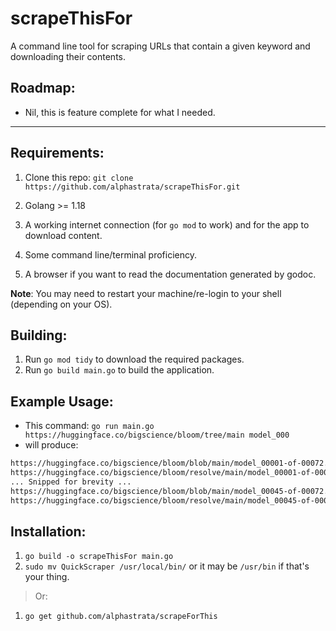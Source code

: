 # scrapeThisFor

A command line tool for scraping URLs that contain a given keyword and downloading their contents.

## Roadmap:
- Nil, this is feature complete for what I needed.
---

## Requirements:

1. Clone this repo: `git clone https://github.com/alphastrata/scrapeThisFor.git`

2. Golang >= 1.18

3. A working internet connection (for `go mod` to work) and for the app to download content.

4. Some command line/terminal proficiency.

5. A browser if you want to read the documentation generated by godoc.

**Note**: You may need to restart your machine/re-login to your shell (depending on your OS).

## Building:

1. Run `go mod tidy` to download the required packages.
2. Run `go build main.go` to build the application.

## Example Usage:
* This command: 
`go run main.go https://huggingface.co/bigscience/bloom/tree/main model_000`
* will produce:
```bash
https://huggingface.co/bigscience/bloom/blob/main/model_00001-of-00072.safetensors
https://huggingface.co/bigscience/bloom/resolve/main/model_00001-of-00072.safetensors
... Snipped for brevity ...
https://huggingface.co/bigscience/bloom/blob/main/model_00045-of-00072.safetensors
https://huggingface.co/bigscience/bloom/resolve/main/model_00045-of-00072.safetensors
```
## Installation:
1. `go build -o scrapeThisFor main.go`
2. `sudo mv QuickScraper /usr/local/bin/` or it may be `/usr/bin` if that's your thing.
> Or:
1. `go get github.com/alphastrata/scrapeForThis`
